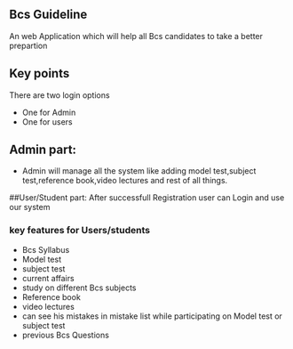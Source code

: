 ## Bcs Guideline

An web Application which will help all Bcs candidates to take a better prepartion

## Key points 

There are two login options 
* One for Admin
* One for users 
 
## Admin part:
* Admin will manage all the system like adding model test,subject test,reference book,video lectures and rest of all things.

##User/Student part:
After successfull Registration user can Login and use our system
### key features for Users/students
* Bcs Syllabus
* Model test
* subject test
* current affairs
* study on different Bcs subjects
* Reference book
* video lectures
* can see his mistakes in mistake list while participating on Model test or subject test
* previous Bcs Questions
